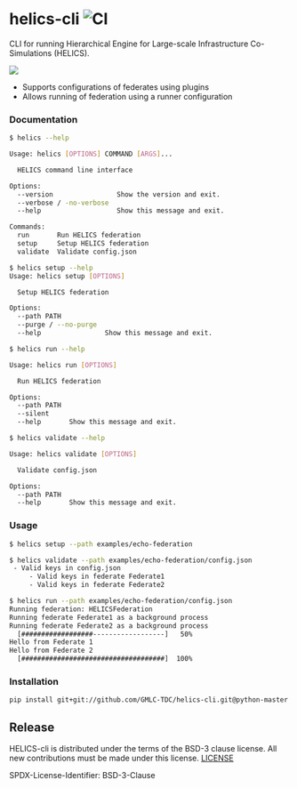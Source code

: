 # helics-cli ![CI](https://github.com/GMLC-TDC/helics-cli/workflows/CI/badge.svg)

CLI for running Hierarchical Engine for Large-scale Infrastructure Co-Simulations (HELICS).

![](./docs/img/screenshot-configure-run.png)

- Supports configurations of federates using plugins
- Allows running of federation using a runner configuration

### Documentation

```bash
$ helics --help

Usage: helics [OPTIONS] COMMAND [ARGS]...

  HELICS command line interface

Options:
  --version                Show the version and exit.
  --verbose / -no-verbose
  --help                   Show this message and exit.

Commands:
  run       Run HELICS federation
  setup     Setup HELICS federation
  validate  Validate config.json

```

```bash
$ helics setup --help
Usage: helics setup [OPTIONS]

  Setup HELICS federation

Options:
  --path PATH
  --purge / --no-purge
  --help                Show this message and exit.
```

```bash
$ helics run --help

Usage: helics run [OPTIONS]

  Run HELICS federation

Options:
  --path PATH
  --silent
  --help       Show this message and exit.
```

```bash
$ helics validate --help

Usage: helics validate [OPTIONS]

  Validate config.json

Options:
  --path PATH
  --help       Show this message and exit.
```

### Usage

```bash
$ helics setup --path examples/echo-federation

$ helics validate --path examples/echo-federation/config.json
 - Valid keys in config.json
     - Valid keys in federate Federate1
     - Valid keys in federate Federate2

$ helics run --path examples/echo-federation/config.json
Running federation: HELICSFederation
Running federate Federate1 as a background process
Running federate Federate2 as a background process
  [##################------------------]   50%
Hello from Federate 1
Hello from Federate 2
  [####################################]  100%

```

### Installation

```
pip install git+git://github.com/GMLC-TDC/helics-cli.git@python-master
```

## Release
HELICS-cli is distributed under the terms of the BSD-3 clause license. All new
contributions must be made under this license. [LICENSE](LICENSE)

SPDX-License-Identifier: BSD-3-Clause
